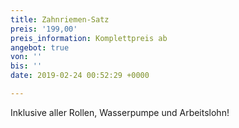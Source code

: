 ```yaml
---
title: Zahnriemen-Satz
preis: '199,00'
preis_information: Komplettpreis ab
angebot: true
von: ''
bis: ''
date: 2019-02-24 00:52:29 +0000

---
```

Inklusive aller Rollen, Wasserpumpe und Arbeitslohn!